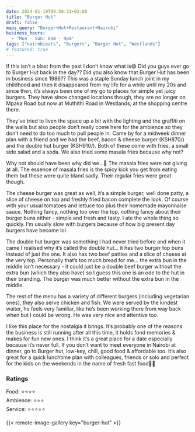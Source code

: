 ```yaml
---
date: 2024-01-19T09:59:31+03:00
title: "Burger Hut"
draft: false
maps_query: "Burger+Hut+Restaurant+Nairobi"
business_hours:
  - "Mon - Sun: 8am - 9pm"
tags: ["nairobieats", "Burgers", "Burger Hut", "Westlands"]
# featured: true
---
```


If this isn’t a blast from the past I don’t know what is😄 Did you guys ever go to Burger Hut back in the day?? Did you also know that Burger Hut has been in business since 1986?? This was a staple Sunday lunch joint in my childhood and then it disappeared from my life for a while until my 20s and since then, it’s always been one of my go to places for simple yet juicy burgers. They have since changed locations though, they are no longer on Mpaka Road but now at Muthithi Road in Westlands, at the shopping centre there.

They’ve tried to liven the space up a bit with the lighting and the graffiti on the walls but also people don’t really come here for the ambience so they don’t need to do too much to pull people in. Came by for a midweek dinner plan with a friend and we had the beef, bacon & cheese burger (KSH870/) and the double hut burger (KSH910/). Both of these come with fries, a small side salad and a soda. We also tried some masala fries because why not?

Why not should have been why did we…🫠 The masala fries were not giving at all. The essence of masala fries is the spicy kick you get from eating them but these were quite bland sadly. Their regular fries were great though.

The cheese burger was great as well, it’s a simple burger, well done patty, a slice of cheese on top and freshly fried bacon complete the look. Of course with your usual tomatoes and lettuce too plus their homemade mayonnaise sauce. Nothing fancy, nothing too over the top, nothing fancy about their burger buns either - simple and fresh and tasty. I ate the whole thing so quickly. I’m usually slow with burgers because of how big present day burgers have become lol.

The double hut burger was something I had never tried before and when it came I realised why it’s called the double hut… it has two burger top buns instead of just the one. It also has two beef patties and a slice of cheese at the very top. Personally that’s too much bread for me… the extra bun in the middle isn’t necessary - it could just be a double beef burger without the extra bun (which they also have) so I guess this one is an ode to the hut in their branding. The burger was much better without the extra bun in the middle.

The rest of the menu has a variety of different burgers (including vegetarian ones), they also serve chicken and fish. We were served by the kindest waiter, he feels very familiar, like he’s been working there from way back when but I could be wrong. He was very nice and attentive too.

I like this place for the nostalgia it brings. It’s probably one of the reasons the business is still running after all this time, it holds fond memories & makes for fun new ones. I think it’s a great place for a date especially because it’s never full. If you don’t want to meet everyone in Nairobi at dinner, go to Burger hut, low-key, chill, good food & affordable too. It’s also great for a quick lunchtime plan with colleagues, friends or solo and perfect for the kids on the weekends in the name of fresh fast food👌🏾

### Ratings

Food: ⭐️⭐️⭐️⭐️<br>
Ambience: ⭐️⭐️⭐️<br>
Service: ⭐️⭐️⭐️⭐️⭐️<br>

{{< remote-image-gallery key="burger-hut" >}}
